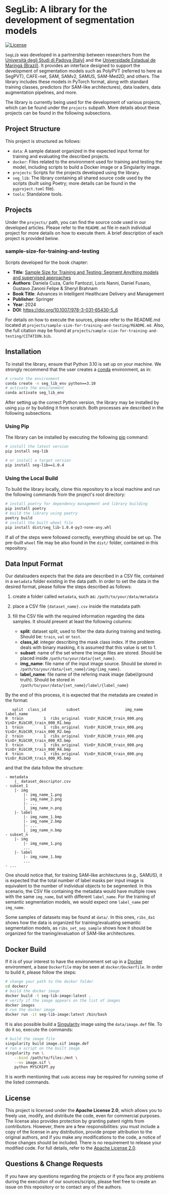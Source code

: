 # SegLib: A library for the development of segmentation models
[![License](https://img.shields.io/badge/License-Apache_2.0-blue.svg)](https://opensource.org/licenses/Apache-2.0) 

`SegLib` was developed in a partnership between researchers from the [Università degli Studi di Padova (Italy)](https://www.unipd.it/) and the [Universidade Estadual de Maringá (Brazil)](https://www.uem.br/). It provides an interface designed to support the development of segmentation models such as PolyPVT (referred to here as SegPVT), CAFE-net, SAM, SAMv2, SAMUS, SAM-Med2D, and others. The library includes these models in PyTorch format, along with standard training classes, predictors (for SAM-like architectures), data loaders, data augmentation pipelines, and more.

The library is currently being used for the development of various projects, which can be found under the `projects` subpath. More details about these projects can be found in the following subsections.

## Project Structure
This project is structured as follows:
- `data`: A sample dataset organized in the expected input format for training and evaluating the described projects.
- `docker`: Files related to the environment used for training and testing the model, including scripts to build a Docker image or a Singularity image.
- `projects`:  Scripts for the projects developed using the library.
- `seg_lib`: The library containing all shared source code used by the scripts (built using Poetry; more details can be found in the `pyproject.toml` file).
- `tools`: Standalone tools.

## Projects
Under the `projects/` path, you can find the source code used in our developed articles. Please refer to the `README.md` file in each individual project for more details on how to execute them. A brief description of each project is provided below.

### sample-size-for-training-and-testing
Scripts developed for the book chapter:
- **Title**: [Sample Size for Training and Testing: Segment  Anything models and supervised approaches](https://link.springer.com/chapter/10.1007/978-3-031-65430-5_6)
- **Authors**: Daniela Cuza, Carlo Fantozzi, Loris Nanni, Daniel Fusaro, Gustavo Zanoni Felipe & Sheryl Brahnam
- **Book Title**: Advances in Intelligent Healthcare Delivery and Management
- **Publisher**: Springer
- **Year**: 2024
- **DOI**: https://doi.org/10.1007/978-3-031-65430-5_6

For details on how to execute the sources, please refer to the README.md located at `projects/sample-size-for-training-and-testing/README.md`. Also, the full citation may be found at `projects/sample-size-for-training-and-testing/CITATION.bib`.

## Installation
To install the library, ensure that Python 3.10 is set up on your machine. We strongly recommend that the user creates a [conda](https://docs.anaconda.com/miniconda/miniconda-install/) environment, as in:

```bash
# create the environment
conda create -n seg_lib_env python==3.10
# activate the environment
conda activate seg_lib_env
```

After setting up the correct Python version, the library may be installed by using `pip` or by building it from scratch. Both processes are described in the following subsections.

### Using Pip
The library can be installed by executing the following [pip](https://pypi.org/project/seg-lib/) command:
```bash
# install the latest version
pip install seg-lib

# or install a target version
pip install seg-lib==1.0.4
```

### Using the Local Build
To build the library locally, clone this repository to a local machine and run the following commands from the project's root directory:

```bash
# install poetry for dependency management and library building
pip install poetry
# build the library using poetry
poetry build
# install the built wheel file
pip install dist/seg_lib-1.0.4-py3-none-any.whl
```

If all of the steps were followed correctly, everything should be set up.
The pre-built `wheel` file may be also found in the `dist/` folder, contained in this repository. 

## Data Input Format
Our dataloaders expects that the data are described in a CSV file, contained in a `metadata` folder existing in the data path. In order to set the data in the desired format, please follow the steps described as follows:

1. create a folder called `metadata`, such as: `/path/to/your/data/metadata`
2. place a CSV file `{dataset_name}.csv` inside the matadata path
3. fill the CSV file with the required information regarding the data samples. It should present at least the following columns:

    - **split**: dataset split, used to filter the data during training and testing. Should be: `train`, `val` or `test`.
    - **class_id**: integer describing the mask class index. If the problem deals with binary masking, it is assumed that this value is set to 1.
    - **subset**: name of the set where the image files are stored. Should be placed inside `/path/to/your/data/{set_name}`.
    - **img_name**: file name of the input image source. Should be stored in `/path/to/your/data/{set_name}/img/{img_name}`.
    - **label_name**: file name of the refering mask image (label/ground truth). Should be stored in `/path/to/your/data/{set_name}/label/{label_name}`

By the end of this process, it is expected that the metadata are created in the format:
```
   split  class_id         subset                    img_name                     label_name
0  train         1  ribs_original  VinDr_RibCXR_train_000.png  VinDr_RibCXR_train_000_R1.bmp
1  train         1  ribs_original  VinDr_RibCXR_train_000.png  VinDr_RibCXR_train_000_R2.bmp
2  train         1  ribs_original  VinDr_RibCXR_train_000.png  VinDr_RibCXR_train_000_R3.bmp
3  train         1  ribs_original  VinDr_RibCXR_train_000.png  VinDr_RibCXR_train_000_R4.bmp
4  train         1  ribs_original  VinDr_RibCXR_train_000.png  VinDr_RibCXR_train_000_R5.bmp
```

and that the data follow the structure:
```
- metadata
    |_ dataset_descriptor.csv
- subset_1
    |- img
        |- img_name_1.png
        |- img_name_2.png
        |- ...
        |_ img_name_n.png
    |- label
        |- img_name_1.bmp
        |- img_name_2.bmp
        |- ...
        |_ img_name_n.bmp
- subset_n
    |- img
        |- img_name_1.png
        ...
    |- label
        |- img_name_1.bmp
        ...
- ...
```
One should notice that, for training SAM-like architectures (e.g., SAMUS), it is expected that the total number of label masks per input image is equivalent to the number of individual objects to be segmented. In this scenario, the CSV file containing the metadata would have multiple rows with the same `img_name`, but with different `label_name`. For the training of semantic segmentation models, we would expect one `label_name` per `img_name`.

Some samples of datasets may be found at `data/`. In this ones, `ribs_da1` shows how the data is organized for training/evaluating semantic segmentation models, as `ribs_set_sep_sample` shows how it should be organized for the traning/evaluation of SAM-like architectures.

## Docker Build
If it is of your interest to have the environement set up in a [Docker](https://www.docker.com/) environment, a base `Dockerfile` may be seen at `docker/Dockerfile`. In order to build it, please follow the steps:

```bash
# change your path to the docker folder
cd docker/
# build the docker image
docker build -t seg-lib-image:latest .
# verify if the image appears on the list of images
docker images
# run the docker image
docker run -it seg-lib-image:latest /bin/bash
```

It is also possible build a [Singularity](https://docs.sylabs.io/guides/3.0/user-guide/index.html#) image using the `data/image.def` file. To do it so, execute the commands:
```bash
# build the image file
singularity build image.sif image.def
# run a script on the built image
singularity run \
    --bind /path/to/files:/mnt \
    --nv image.sif \
    python MYSCRIPT.py
```

It is worth mentioning that `sudo` access may be required for running some of the listed commands.

## License
This project is licensed under the **Apache License 2.0**, which allows you to freely use, modify, and distribute the code, even for commercial purposes. The license also provides protection by granting patent rights from contributors. However, there are a few responsibilities: you must include a copy of the license in any distribution, provide proper attribution to the original authors, and if you make any modifications to the code, a notice of those changes should be included. There is no requirement to release your modified code. For full details, refer to the [Apache License 2.0](https://www.apache.org/licenses/LICENSE-2.0).


## Questions & Change Requests
If you have any questions regarding the projects or if you face any problems during the execution of our sources/scripts, please feel free to create an issue on this repository or to contact any of the authors.